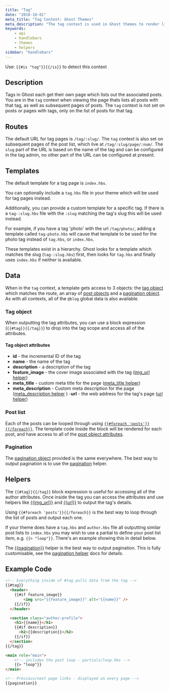 ```yaml
---
title: "Tag"
date: "2018-10-01"
meta_title: "Tag Context: Ghost Themes"
meta_description: "The tag context is used in Ghost themes to render lists of posts with the same tag in a publication. Learn more about contexts and building custom theme!"
keywords:
    - api
    - handlebars
    - themes
    - helpers
sidebar: "handlebars"
---
```



Use: `{{#is "tag"}}{{/is}}` to detect this context

## Description

Tags in Ghost each get their own page which lists out the associated posts. You are in the `tag` context when viewing the page thats lists all posts with that tag, as well as subsequent pages of posts. The `tag` context is not set on posts or pages with tags, only on the list of posts for that tag.

## Routes

The default URL for tag pages is `/tag/:slug/`. The `tag` context is also set on subsequent pages of the post list, which live at `/tag/:slug/page/:num/`. The `slug` part of the URL is based on the name of the tag and can be configured in the tag admin, no other part of the URL can be configured at present.

## Templates

The default template for a tag page is `index.hbs`.

You can optionally include a `tag.hbs` file in your theme which will be used for tag pages instead.

Additionally, you can provide a custom template for a specific tag. If there is a `tag-:slug.hbs` file with the `:slug` matching the tag's slug this will be used instead.

For example, if you have a tag 'photo' with the url `/tag/photo/`, adding a template called `tag-photo.hbs` will cause that template to be used for the photo tag instead of `tag.hbs`, or `index.hbs`.

These templates exist in a hierarchy. Ghost looks for a template which matches the slug (`tag-:slug.hbs`) first, then looks for `tag.hbs` and finally uses `index.hbs` if neither is available.

## Data

When in the `tag` context, a template gets access to 3 objects: the [tag object](/docs/author-context#tag-object-attributes) which matches the route, an array of [post objects](/docs/post-context#post-object-attributes) and a [pagination object](/docs/pagination#pagination-attributes). As with all contexts, all of the `@blog` global data is also available.

### Tag object

When outputting the tag attributes, you can use a block expression (`{{#tag}}{{/tag}}`) to drop into the tag scope and access all of the attributes.

#### Tag object attributes

- **id** - the incremental ID of the tag
- **name** - the name of the tag
- **description** - a description of the tag
- **feature_image** - the cover image associated with the tag  ([img_url helper](doc:img_url))
- **meta_title** - custom meta title for the page ([meta_title helper](doc:meta_title))
- **meta_description** - Custom meta description for the page ([meta_description helper](doc:meta_description) )
-**url** - the web address for the tag's page ([url helper](doc:url))

### Post list

Each of the posts can be looped through using [`{{#foreach 'posts'}}{{/foreach}}`](doc:foreach). The template code inside the block will be rendered for each post, and have access to all of the [post object attributes](/docs/post-context#post-object-attributes).

### Pagination

The [pagination object](/docs/pagination#pagination-attributes) provided is the same everywhere. The best way to output pagination is to use the [pagination](doc:pagination) helper.

## Helpers

The `{{#tag}}{{/tag}}` block expression is useful for accessing all of the author attributes. Once inside the tag you can access the attributes and use helpers like [{{img_url}}](doc:img_url) and [{{url}}](doc:url) to output the tag's details.

Using `{{#foreach 'posts'}}{{/foreach}}` is the best way to loop through the list of posts and output each one.

If your theme does have a `tag.hbs` and `author.hbs` file all outputting similar post lists to `index.hbs` you may wish to use a partial to define your post list item, e.g. `{{> "loop"}}`. There's an example showing this in detail below.

The [{{pagination}}](doc:pagination) helper is the best way to output pagination. This is fully customisable, see the [pagination helper](doc:pagination) docs for details.

## Example Code

```html
<!-- Everything inside of #tag pulls data from the tag -->
{{#tag}}
  <header>
  	{{#if feature_image}}
    	<img src="{{feature_image}}" alt="{{name}}" />
    {{/if}}
  </header>

  <section class="author-profile">
  	<h1>{{name}}</h1>
    {{#if description}}
      <h2>{{description}}</h2>
    {{/if}}
  </section>
{{/tag}}

<main role="main">
    <!-- includes the post loop - partials/loop.hbs -->
    {{> "loop"}}
</main>

<!-- Previous/next page links - displayed on every page -->
{{pagination}}

```
